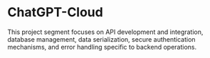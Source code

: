 # ChatGPT-Cloud
This project segment focuses on API development and integration, database management, data serialization, secure authentication mechanisms, and error handling specific to backend operations.
